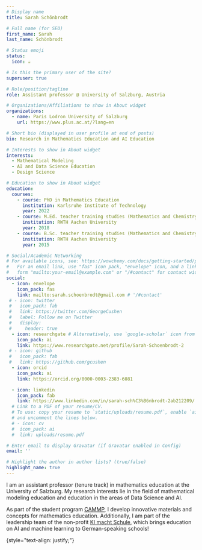 ```yaml
---
# Display name
title: Sarah Schönbrodt

# Full name (for SEO)
first_name: Sarah
last_name: Schönbrodt

# Status emoji
status:
  icon: ☕️

# Is this the primary user of the site?
superuser: true

# Role/position/tagline
role: Assistant professor @ University of Salzburg, Austria

# Organizations/Affiliations to show in About widget
organizations:
  - name: Paris Lodron University of Salzburg
    url: https://www.plus.ac.at/?lang=en

# Short bio (displayed in user profile at end of posts)
bio: Research in Mathematics Education and AI Education

# Interests to show in About widget
interests:
  - Mathematical Modeling
  - AI and Data Science Education
  - Design Science

# Education to show in About widget
education:
  courses:
    - course: PhD in Mathematics Education
      institution: Karlsruhe Institute of Technology
      year: 2022
    - course: M.Ed. teacher training studies (Mathematics and Chemistry)
      institution: RWTH Aachen University
      year: 2018
    - course: B.Sc. teacher training studies (Mathematics and Chemistry)
      institution: RWTH Aachen University
      year: 2015

# Social/Academic Networking
# For available icons, see: https://wowchemy.com/docs/getting-started/page-builder/#icons
#   For an email link, use "fas" icon pack, "envelope" icon, and a link in the
#   form "mailto:your-email@example.com" or "/#contact" for contact widget.
social:
  - icon: envelope
    icon_pack: fas
    link: mailto:sarah.schoenbrodt@gmail.com # '/#contact'
 # - icon: twitter
 #   icon_pack: fab
 #   link: https://twitter.com/GeorgeCushen
 #   label: Follow me on Twitter
 #   display:
 #     header: true
  - icon: researchgate # Alternatively, use `google-scholar` icon from `ai` icon pack or graduation-cap
    icon_pack: ai
    link: https://www.researchgate.net/profile/Sarah-Schoenbrodt-2
 # - icon: github
 #   icon_pack: fab
 #   link: https://github.com/gcushen
  - icon: orcid
    icon_pack: ai
    link: https://orcid.org/0000-0003-2383-6081

  - icon: linkedin
    icon_pack: fab
    link: https://www.linkedin.com/in/sarah-sch%C3%B6nbrodt-2ab212209/
  # Link to a PDF of your resume/CV.
  # To use: copy your resume to `static/uploads/resume.pdf`, enable `ai` icons in `params.yaml`,
  # and uncomment the lines below.
  # - icon: cv
  #  icon_pack: ai
  #  link: uploads/resume.pdf

# Enter email to display Gravatar (if Gravatar enabled in Config)
email: ''

# Highlight the author in author lists? (true/false)
highlight_name: true
---
```


I am an assistant professor (tenure track) in mathematics education at the University of Salzburg. My research interests lie in the field of mathematical modeling education and education in the areas of Data Science and AI.

As part of the student program <a href="https://www.cammp.online/">CAMMP</a>, I develop innovative materials and concepts for mathematics education. Additionally, I am part of the leadership team of the non-profit <a href="http://ki-macht-schule.de">KI macht Schule</a>, which brings education on AI and machine learning to German-speaking schools! 

{style="text-align: justify;"}
